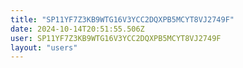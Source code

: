 ```yaml
---
title: "SP11YF7Z3KB9WTG16V3YCC2DQXPB5MCYT8VJ2749F"
date: 2024-10-14T20:51:55.506Z
user: SP11YF7Z3KB9WTG16V3YCC2DQXPB5MCYT8VJ2749F
layout: "users"
---
```

    
